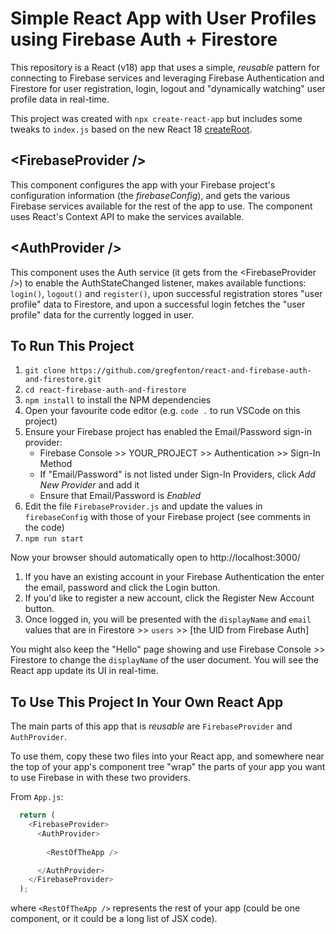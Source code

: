 # Simple React App with User Profiles using Firebase Auth + Firestore

This repository is a React (v18) app that uses a simple, *reusable* pattern for connecting to Firebase services and leveraging Firebase Authentication and Firestore for user registration, login, logout and "dynamically watching" user profile data in real-time.

This project was created with `npx create-react-app` but includes some tweaks to `index.js` based on the new React 18 [createRoot](https://github.com/reactwg/react-18/discussions/5).

## &lt;FirebaseProvider /&gt;

This component configures the app with your Firebase project's configuration information (the *firebaseConfig*), and gets the various Firebase services available for the rest of the app to use.  The component uses React's Context API to make the services available.

## &lt;AuthProvider /&gt;

This component uses the Auth service (it gets from the &lt;FirebaseProvider /&gt;) to enable the AuthStateChanged listener, makes available functions: `login()`, `logout()` and `register()`, upon successful registration stores "user profile" data to Firestore, and upon a successful login fetches the "user profile" data for the currently logged in user.

## To Run This Project

1. `git clone https://github.com/gregfenton/react-and-firebase-auth-and-firestore.git`
1. `cd react-firebase-auth-and-firestore`
1. `npm install`  to install the NPM dependencies
1. Open your favourite code editor (e.g. `code .` to run VSCode on this project)
1. Ensure your Firebase project has enabled the Email/Password sign-in provider:
   - Firebase Console >> YOUR_PROJECT >> Authentication >> Sign-In Method
   - If "Email/Password" is not listed under Sign-In Providers, click *Add New Provider* and add it
   - Ensure that Email/Password is *Enabled*
1. Edit the file `FirebaseProvider.js` and update the values in `firebaseConfig` with those of your Firebase project (see comments in the code)
1. `npm run start`

Now your browser should automatically open to http://localhost:3000/
1. If you have an existing account in your Firebase Authentication the enter the email, password and click the Login button.
1. If you'd like to register a new account, click the Register New Account button.
1. Once logged in, you will be presented with the `displayName` and `email` values that are in Firestore >> `users` >> [the UID from Firebase Auth]

You might also keep the "Hello" page showing and use Firebase Console >> Firestore to change the `displayName` of the user document.  You will see the React app update its UI in real-time.

## To Use This Project In Your Own React App

The main parts of this app that is *reusable* are `FirebaseProvider` and `AuthProvider`.

To use them, copy these two files into your React app, and somewhere near the top of your app's component tree "wrap" the parts of your app you want to use Firebase in with these two providers.

From `App.js`:

```js
  return (
    <FirebaseProvider>
      <AuthProvider>
    
        <RestOfTheApp />

      </AuthProvider>
    </FirebaseProvider>
  );
```

where `<RestOfTheApp />` represents the rest of your app (could be one component, or it could be a long list of JSX code).
